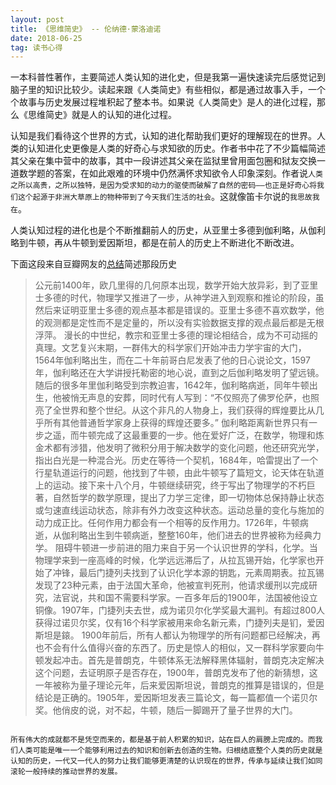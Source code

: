 ```yaml
---
layout: post
title: 《思维简史》 -- 伦纳德·蒙洛迪诺
date: 2018-06-25
tag: 读书心得
---
```


一本科普性著作，主要简述人类认知的进化史，但是我第一遍快速读完后感觉记到脑子里的知识比较少。读起来跟《人类简史》有些相似，都是通过故事入手，一个个故事与历史发展过程堆积起了整本书。如果说《人类简史》是人的进化过程，那么《思维简史》就是人的认知的进化过程。

认知是我们看待这个世界的方式，认知的进化帮助我们更好的理解现在的世界。人类的认知进化史更像是人类的好奇心与求知欲的历史。作者书中花了不少篇幅简述其父亲在集中营中的故事，其中一段讲述其父亲在监狱里曾用面包圈和狱友交换一道数学题的答案，在如此艰难的环境中仍然满怀求知欲令人印象深刻。作者说`人类之所以高贵，之所以独特，是因为受求知的动力的驱使而破解了自然的密码——也正是好奇心将我们这个起源于非洲大草原上的物种带到了今天我们生活的社会`。这就像笛卡尔说的`我思故我在`。

人类认知过程的进化也是个不断推翻前人的历史，从亚里士多德到伽利略，从伽利略到牛顿，再从牛顿到爱因斯坦，都是在前人的历史上不断进化不断改进。

下面这段来自豆瓣网友的[总结](https://book.douban.com/review/9062022/)简述那段历史

> 公元前1400年，欧几里得的几何原本出现，数学开始大放异彩，到了亚里士多德的时代，物理学又推进了一步，从神学进入到观察和推论的阶段，虽然后来证明亚里士多德的观点基本都是错误的。亚里士多德不喜欢数学，他的观测都是定性而不是定量的，所以没有实验数据支撑的观点最后都是无根浮萍。
> 漫长的中世纪，教宗和亚里士多德的理论相结合，成为不可动摇的真理。文艺复兴末期，一群伟大的科学家们开始冲击力学宇宙的大门，1564年伽利略出生，而在二十年前哥白尼发表了他的日心说论文，1597年，伽利略还在大学讲授托勒密的地心说，直到之后伽利略发明了望远镜。随后的很多年里伽利略受到宗教迫害，1642年，伽利略病逝，同年牛顿出生，他被悄无声息的安葬，同时代有人写到：“不仅照亮了佛罗伦萨，也照亮了全世界和整个世纪。从这个非凡的人物身上，我们获得的辉煌要比从几乎所有其他普通哲学家身上获得的辉煌还要多。”
> 伽利略距离新世界只有一步之遥，而牛顿完成了这最重要的一步。他在爱好广泛，在数学，物理和炼金术都有涉猎，他发明了微积分用于解决数学的变化问题，他还研究光学，指出白光是一种混合光。历史在等待一个契机，1684年，哈雷提出了一个行星轨道运行的问题，他找到了牛顿，由此牛顿写了篇短文，论天体在轨道上的运动。接下来十八个月，牛顿继续研究，终于写出了物理学的不朽巨著，自然哲学的数学原理，提出了力学三定律，即一切物体总保持静止状态或匀速直线运动状态，除非有外力改变这种状态。运动总量的变化与施加的动力成正比。任何作用力都会有一个相等的反作用力。1726年，牛顿病逝，从伽利略出生到牛顿病逝，整整160年，他们进去的世界被称为经典力学。
> 阻碍牛顿进一步前进的阻力来自于另一个认识世界的学科，化学。当物理学来到一座高峰的时候，化学远远滞后了，从拉瓦锡开始，化学家也开始了冲锋，最后门捷列夫找到了认识化学本源的钥匙，元素周期表。拉瓦锡发现了23种元素，由于法国大革命，他被宣判死刑，他请求缓刑以完成研究，法官说，共和国不需要科学家。一百多年后的1900年，法国被他设立铜像。1907年，门捷列夫去世，成为诺贝尔化学奖最大漏判。有超过800人获得过诺贝尔奖，仅有16个科学家被用来命名新元素，门捷列夫是钔，爱因斯坦是鎄。
> 1900年前后，所有人都认为物理学的所有问题都已经解决，再也不会有什么值得兴奋的东西了。历史是惊人的相似，又一群科学家要向牛顿发起冲击。首先是普朗克，牛顿体系无法解释黑体辐射，普朗克决定解决这个问题，去证明原子是否存在，1900年，普朗克发布了他的新猜想，这一年被称为量子理论元年，后来爱因斯坦说，普朗克的推算是错误的，但是结论是正确的。1905年，爱因斯坦发表三篇论文，每一篇都值一个诺贝尔奖。他俏皮的说，对不起，牛顿，随后一脚踢开了量子世界的大门。
```

所有伟大的成就都不是凭空而来的，都是基于前人积累的知识，站在巨人的肩膀上完成的。而我们人类可能是唯一一个能够利用过去的知识和创新去创造的生物。归根结底整个人类的历史就是认知的历史，一代又一代人的努力让我们能够更清楚的认识现在的世界，传承与延续让我们如同滚轮一般持续的推动世界的发展。